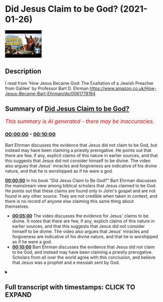 # Did Jesus Claim to be God? (2021-01-26)

![alt Did Jesus Claim to be God?](TZoC-iPb7uU.jpg "Did Jesus Claim to be God?")

## Description

I read from 'How Jesus Became God: The Exaltation of a Jewish Preacher from Galilee'
by Professor Bart D. Ehrman
https://www.amazon.co.uk/How-Jesus-Became-Bart-Ehrman/dp/0061778184

## Summary of [Did Jesus Claim to be God?](https://www.youtube.com/watch?v=TZoC-iPb7uU)


*<span style="color:red; font-size:125%">This summary is AI generated - there may be inaccuracies</span>. [](/)*

### [00:00:00](https://www.youtube.com/watch?v=TZoC-iPb7uU&t=0) - [00:10:00](https://www.youtube.com/watch?v=TZoC-iPb7uU&t=600)

 Bart Ehrman discusses the evidence that Jesus did not claim to be God, but instead may have been claiming a priestly prerogative. He points out that there are few, if any, explicit claims of this nature in earlier sources, and that this suggests that Jesus did not consider himself to be divine. The video also argues that Jesus' miracles and forgiveness are indicative of his divine nature, and that he is worshipped as if he were a god.

**[00:00:00](https://www.youtube.com/watch?v=TZoC-iPb7uU&t=0)** In his book "Did Jesus Claim to Be God?" Bart Ehrman discusses the mainstream view among biblical scholars that Jesus claimed to be God. He points out that these claims are found only in John's gospel and are not found in any other source. They are not credible when taken in context, and there is no record of anyone else claiming this same thing about themselves.
* **[00:05:00](https://www.youtube.com/watch?v=TZoC-iPb7uU&t=300)** The video discusses the evidence for Jesus' claims to be divine. It notes that there are few, if any, explicit claims of this nature in earlier sources, and that this suggests that Jesus did not consider himself to be divine. The video also argues that Jesus' miracles and forgiveness are indicative of his divine nature, and that he is worshipped as if he were a god.
* **[00:10:00](https://www.youtube.com/watch?v=TZoC-iPb7uU&t=600)**  Bart Ehrman discusses the evidence that Jesus did not claim to be God, and instead may have been claiming a priestly prerogative. Scholars from all over the world agree with this conclusion, and believe that Jesus was a prophet and a messiah sent by God.

<details><summary><h2>Full transcript with timestamps: CLICK TO EXPAND</h2></summary>

[0:00:01](https://youtu.be/TZoC-iPb7uU?t=1) did jesus claim to be god ? this 
is a really important question    
[0:00:06](https://youtu.be/TZoC-iPb7uU?t=6) and historians have been investigating the life 
of jesus the historical jesus for generations    
[0:00:11](https://youtu.be/TZoC-iPb7uU?t=11) now , and they've come broadly to consensus
on this question . it really matters to us today    
[0:00:18](https://youtu.be/TZoC-iPb7uU?t=18) because if he did claim to be god then 
it matters . it matters that we worship    
[0:00:23](https://youtu.be/TZoC-iPb7uU?t=23) him as our creator as our lord however if 
he didn't claim to be god and he wasn't god    
[0:00:30](https://youtu.be/TZoC-iPb7uU?t=30) then worshiping him is an act of egregious 
idolatry and indeed orthodox jews will not enter    
[0:00:36](https://youtu.be/TZoC-iPb7uU?t=36) into a church today because of what they perceive 
to be the idolatry that takes place in the typical    
[0:00:43](https://youtu.be/TZoC-iPb7uU?t=43) christian church and muslims many muslims will 
not enter into a church for the same reason    
[0:00:49](https://youtu.be/TZoC-iPb7uU?t=49) so i want to share with you some of the 
mainstream research findings of biblical    
[0:00:54](https://youtu.be/TZoC-iPb7uU?t=54) scholarship by sharing with you again from the 
work of bart ehrman who is distinguished professor    
[0:01:01](https://youtu.be/TZoC-iPb7uU?t=61) of religious studies at the university of north 
carolina chapel hill in america he's one of    
[0:01:06](https://youtu.be/TZoC-iPb7uU?t=66) the world's leading new testament scholars and a 
specialist on the historical jesus . i'm going to be    
[0:01:12](https://youtu.be/TZoC-iPb7uU?t=72) quoting from this book again how jesus became god 
the exaltation of a jewish preacher from galilee  .  
[0:01:19](https://youtu.be/TZoC-iPb7uU?t=79) there's a chapter in his book called did jesus 
think he was god and towards the end of this    
[0:01:26](https://youtu.be/TZoC-iPb7uU?t=86) chapter there's a subheading : did jesus claim 
to be god ? which i want to share with you i    
[0:01:32](https://youtu.be/TZoC-iPb7uU?t=92) don't necessarily agree with everything he says 
in here but i think he's certainly more or less on    
[0:01:36](https://youtu.be/TZoC-iPb7uU?t=96) the right path when it comes to jesus . so he writes 
this then in a nutshell is what i think we can say    
[0:01:44](https://youtu.be/TZoC-iPb7uU?t=104) about the historical jesus and his understanding 
of himself he thought he was a prophet    
[0:01:50](https://youtu.be/TZoC-iPb7uU?t=110) predicting the end of the current evil age and the 
future king of israel in the age to come but did    
[0:01:57](https://youtu.be/TZoC-iPb7uU?t=117) he call himself god it is true that jesus claims 
to be divine in the last of our canonical gospels    
[0:02:05](https://youtu.be/TZoC-iPb7uU?t=125) to be written the gospel of john in that gospel 
jesus does make remarkable claims about himself    
[0:02:13](https://youtu.be/TZoC-iPb7uU?t=133) in speaking of the father of the jews abraham who 
lived 1800 years earlier jesus tells his opponents    
[0:02:20](https://youtu.be/TZoC-iPb7uU?t=140) truly i tell you before abraham was i am that's 
john 8 58. this particular phrase " i am " brings    
[0:02:29](https://youtu.be/TZoC-iPb7uU?t=149) a familiar call to anyone acquainted with the 
hebrew bible in the book of exodus in the story    
[0:02:34](https://youtu.be/TZoC-iPb7uU?t=154) of the burning bush , moses asked god what his 
name is and god tells him that his name is i am    
[0:02:43](https://youtu.be/TZoC-iPb7uU?t=163) jesus appears to be claiming not only to have 
existed before abraham but to have been given    
[0:02:48](https://youtu.be/TZoC-iPb7uU?t=168) the name of god himself his jewish opponents know 
exactly what he is saying they immediately take up    
[0:02:55](https://youtu.be/TZoC-iPb7uU?t=175) stones to stone him later in the gospel jesus is 
even more explicit again as he proclaims i and the    
[0:03:03](https://youtu.be/TZoC-iPb7uU?t=183) father are one john 10 30. once again the jewish 
listeners break out the stones still later when    
[0:03:11](https://youtu.be/TZoC-iPb7uU?t=191) jesus is talking to his disciples at his last 
meal with them his follower philip asked him    
[0:03:17](https://youtu.be/TZoC-iPb7uU?t=197) to show them who god the father is jesus replies 
the one who has seen me has seen the father 14 9    
[0:03:27](https://youtu.be/TZoC-iPb7uU?t=207) and again later during the same meal jesus 
prays to god and asks about how god had    
[0:03:34](https://youtu.be/TZoC-iPb7uU?t=214) sent him and speaks about how god had sent him 
into the world and refers to my glory that you    
[0:03:41](https://youtu.be/TZoC-iPb7uU?t=221) gave me before the foundation of the world 24. 
jesus is not claiming to be god the father here    
[0:03:50](https://youtu.be/TZoC-iPb7uU?t=230) obviously since when he's 
praying he is not talking to himself    
[0:03:55](https://youtu.be/TZoC-iPb7uU?t=235) so he is not saying that he is identical with 
god but he is saying that he is equal with god    
[0:04:01](https://youtu.be/TZoC-iPb7uU?t=241) and has been that way from before the world 
was created these are amazingly exalted claims    
[0:04:09](https://youtu.be/TZoC-iPb7uU?t=249) but looked at from a historical perspective they 
simply cannot be ascribed to the historical jesus    
[0:04:17](https://youtu.be/TZoC-iPb7uU?t=257) they don't pass any of our criteria they are 
not multiply attested in our sources they appear    
[0:04:24](https://youtu.be/TZoC-iPb7uU?t=264) only in john our latest and most theologically 
orientated gospel they certainly do not pass the    
[0:04:32](https://youtu.be/TZoC-iPb7uU?t=272) criterion of dissimilarity since they express 
the very view of jesus that the author of the    
[0:04:37](https://youtu.be/TZoC-iPb7uU?t=277) gospel of john happens to hold and they are not 
at all contextually credible we have no record of    
[0:04:45](https://youtu.be/TZoC-iPb7uU?t=285) any palestinian jew ever saying any such things 
about himself these divine self claims in john    
[0:04:54](https://youtu.be/TZoC-iPb7uU?t=294) are part of john's distinctive theology they are 
not part of the historical record of what jesus    
[0:05:01](https://youtu.be/TZoC-iPb7uU?t=301) actually said and just to leave this for a second 
having read about this subject for some time    
[0:05:09](https://youtu.be/TZoC-iPb7uU?t=309) i would say virtually all over 99 percent of 
the world scholars do not think that the amazing    
[0:05:17](https://youtu.be/TZoC-iPb7uU?t=317) claims on the lips of jesus in the gospel of john 
are historical very very very few people just a    
[0:05:25](https://youtu.be/TZoC-iPb7uU?t=325) handful of people so just to continue , look at the 
matter in a different light as i pointed out we    
[0:05:32](https://youtu.be/TZoC-iPb7uU?t=332) have numerous earlier sources for the historical 
jesus a few comments in paul including several    
[0:05:38](https://youtu.be/TZoC-iPb7uU?t=338) quotations from jesus's teaching we have mark q 
this is quell the source shared by matthew and    
[0:05:45](https://youtu.be/TZoC-iPb7uU?t=345) luke we have M and L that's M is material unique 
to Matthew and L is material unique to Luke Luke's    
[0:05:53](https://youtu.be/TZoC-iPb7uU?t=353) gospel not to mention the finished gospels 
of matthew and luke . in none    
[0:05:59](https://youtu.be/TZoC-iPb7uU?t=359) of them do we find exalted claims of this sort if 
jesus went around galilee proclaiming himself to    
[0:06:07](https://youtu.be/TZoC-iPb7uU?t=367) be a divine being sent from god one who existed 
before the creation of the world he was in fact    
[0:06:14](https://youtu.be/TZoC-iPb7uU?t=374) equal with god could anything else that he might 
say be so breathtaking and thunderously important    
[0:06:22](https://youtu.be/TZoC-iPb7uU?t=382) and yet none of these earlier sources says any 
such thing about him did they all of them just    
[0:06:31](https://youtu.be/TZoC-iPb7uU?t=391) decide not to mention the one thing that was 
most significant about jesus this is a really    
[0:06:36](https://youtu.be/TZoC-iPb7uU?t=396) good point by the way almost certainly the 
divine self claims in john are not historical    
[0:06:44](https://youtu.be/TZoC-iPb7uU?t=404) but is it possible that jesus considered himself 
divine in some other sense i have already argued    
[0:06:51](https://youtu.be/TZoC-iPb7uU?t=411) that he did not consider himself to be the son of 
man and so he did not consider himself to be the    
[0:06:57](https://youtu.be/TZoC-iPb7uU?t=417) heavenly angelic being who would be the judge of 
all the earth but did he think of himself as the    
[0:07:03](https://youtu.be/TZoC-iPb7uU?t=423) future king of the kingdom the messiah and we saw 
in the previous chapter that in some passages of    
[0:07:10](https://youtu.be/TZoC-iPb7uU?t=430) scripture the king is talked about as a divine 
being and not merely a mortal and this is psalm    
[0:07:17](https://youtu.be/TZoC-iPb7uU?t=437) 45 for example isn't it possible that jesus 
understood himself as divine in that sense    
[0:07:24](https://youtu.be/TZoC-iPb7uU?t=444) it is of course possible but i think it is 
highly unlikely for the following reason    
[0:07:30](https://youtu.be/TZoC-iPb7uU?t=450) in the hebrew bible and indeed in the entire 
jewish tradition we do have instances in which    
[0:07:37](https://youtu.be/TZoC-iPb7uU?t=457) mortals for example a king or moses or enoch 
were considered to be divine beings in some sense    
[0:07:45](https://youtu.be/TZoC-iPb7uU?t=465) philo of alexandra by the way who was slightly 
earlier than jesus used this kind of language of    
[0:07:51](https://youtu.be/TZoC-iPb7uU?t=471) moses he called him a god by the way but that 
was always what someone else said about them    
[0:07:58](https://youtu.be/TZoC-iPb7uU?t=478) it was never what they were recorded as saying 
about themselves so in philo for example moses    
[0:08:04](https://youtu.be/TZoC-iPb7uU?t=484) is never recorded as saying i am god other 
people may have used that language of them    
[0:08:08](https://youtu.be/TZoC-iPb7uU?t=488) no one records moses or enoch or a king saying 
i am god not in the jewish tradition this is    
[0:08:15](https://youtu.be/TZoC-iPb7uU?t=495) quite different from the situation that we 
find in say egypt where the pharaohs claimed    
[0:08:22](https://youtu.be/TZoC-iPb7uU?t=502) direct divine lineage or with alexander the great 
who accepted cultic veneration always some of the    
[0:08:30](https://youtu.be/TZoC-iPb7uU?t=510) roman emperors who actively propagated the idea 
that they were gods . this never happens in judaism    
[0:08:37](https://youtu.be/TZoC-iPb7uU?t=517) that we know of . the idea that a king could be 
divine may have occurred to his followers later    
[0:08:45](https://youtu.be/TZoC-iPb7uU?t=525) as they began to think more about his eminence 
and significance but we have no known instance    
[0:08:50](https://youtu.be/TZoC-iPb7uU?t=530) of a living jewish king proclaiming himself to be 
divine could jesus be the exception yes of course    
[0:09:00](https://youtu.be/TZoC-iPb7uU?t=540) there are always exceptions to everything but to 
think that jesus is the exception in this case    
[0:09:07](https://youtu.be/TZoC-iPb7uU?t=547) one would need a good deal of persuasive evidence 
and it just doesn't exist the evidence for jesus's    
[0:09:15](https://youtu.be/TZoC-iPb7uU?t=555) claims to be divine come only from the last of the 
new testament gospels not from any earlier sources  
[0:09:26](https://youtu.be/TZoC-iPb7uU?t=566) some may argue that there are other reasons 
apart from explicit divine self claims to suspect    
[0:09:32](https://youtu.be/TZoC-iPb7uU?t=572) that jesus saw himself as divine for example 
he does amazing miracles that surely only a    
[0:09:38](https://youtu.be/TZoC-iPb7uU?t=578) divine figure could do and he forgives people's 
sins which surely is a prerogative of god alone    
[0:09:44](https://youtu.be/TZoC-iPb7uU?t=584) and he receives worship as people bow down before 
him which surely indicates that he welcomes divine    
[0:09:51](https://youtu.be/TZoC-iPb7uU?t=591) honors there are two points to stress about 
such things the first is that all of them are    
[0:10:00](https://youtu.be/TZoC-iPb7uU?t=600) compatible with human not just divine authority 
in the hebrew bible the prophets elijah and elisha    
[0:10:08](https://youtu.be/TZoC-iPb7uU?t=608) did fantastic miracles including healing the sick 
and raising the dead through the power of god and    
[0:10:15](https://youtu.be/TZoC-iPb7uU?t=615) in the new testament so did the apostles peter 
and paul but that did not make any of them divine    
[0:10:22](https://youtu.be/TZoC-iPb7uU?t=622) when jesus forgives sins he never says i forgive 
you as god might say but your sins are forgiven    
[0:10:31](https://youtu.be/TZoC-iPb7uU?t=631) which means that god has forgiven the sins 
this prerogative for pronouncing sins forgiven    
[0:10:37](https://youtu.be/TZoC-iPb7uU?t=637) was otherwise reserved for jewish priests in 
honor of sacrifices that worshipers made at    
[0:10:43](https://youtu.be/TZoC-iPb7uU?t=643) the jerusalem temple jesus may be claiming a 
priestly prerogative but not a divine one and    
[0:10:51](https://youtu.be/TZoC-iPb7uU?t=651) kings were worshiped even in the bible matthew 
18 26 by veneration and obesience just as god was    
[0:11:01](https://youtu.be/TZoC-iPb7uU?t=661) jesus may be accepting the worship 
due to him as the future king    
[0:11:06](https://youtu.be/TZoC-iPb7uU?t=666) none of these things is in and of itself 
a clear indication that jesus is divine    
[0:11:15](https://youtu.be/TZoC-iPb7uU?t=675) but even more important these activities may not 
even go back to the historical jesus instead they    
[0:11:21](https://youtu.be/TZoC-iPb7uU?t=681) may be traditions assigned to jesus by later 
storytellers in order to heighten his eminence    
[0:11:27](https://youtu.be/TZoC-iPb7uU?t=687) and significance recall one of the main points 
of this chapter many traditions in the gospels do    
[0:11:33](https://youtu.be/TZoC-iPb7uU?t=693) not derive from the life of the historical jesus 
but represent embellishments made by storytellers    
[0:11:41](https://youtu.be/TZoC-iPb7uU?t=701) who were trying to convert people by convincing 
them of jesus's superiority and to instruct    
[0:11:47](https://youtu.be/TZoC-iPb7uU?t=707) those who were converted these traditions of 
jesus's eminence cannot pass the criterion of    
[0:11:53](https://youtu.be/TZoC-iPb7uU?t=713) dissimilarity and are very likely pious expansions 
of the stories told about him told by people who    
[0:12:02](https://youtu.be/TZoC-iPb7uU?t=722) after his resurrection did come to understand 
that he was in some sense divine what we can    
[0:12:10](https://youtu.be/TZoC-iPb7uU?t=730) know with relative certainty about 
jesus is that his public ministry    
[0:12:15](https://youtu.be/TZoC-iPb7uU?t=735) and proclamation were not focused on his divinity 
in fact they are not about his divinity at all    
[0:12:22](https://youtu.be/TZoC-iPb7uU?t=742) they were about god and about the kingdom that 
god was going to bring . and i'll just end it there  .  
[0:12:31](https://youtu.be/TZoC-iPb7uU?t=751) this is totally mainstream scholarship by the way 
the vast majority of biblical scholars throughout    
[0:12:37](https://youtu.be/TZoC-iPb7uU?t=757) the world would accept this conclusion . some may 
believe jesus is god as a matter of faith but     
[0:12:43](https://youtu.be/TZoC-iPb7uU?t=763) they would accept nevertheless the the logic of 
the arguments that bart ehrman presents there    
[0:12:49](https://youtu.be/TZoC-iPb7uU?t=769) i hope this goes some way to informing 
your decision about whether or not we    
[0:12:52](https://youtu.be/TZoC-iPb7uU?t=772) should worship jesus as god or whether we should 
accept him for what by ermine concludes he was    
[0:12:58](https://youtu.be/TZoC-iPb7uU?t=778) a prophet and a messiah 
sent by god . until next time  

</details>
